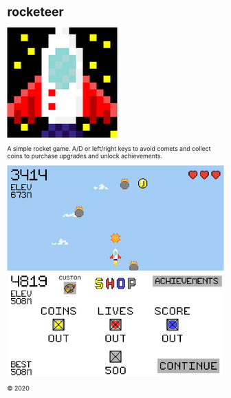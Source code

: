 # rocketeer

![](images/RocketIcon.png)

A simple rocket game. A/D or left/right keys to avoid comets and collect coins to purchase upgrades and unlock achievements.

![](images/Gameplay1.png)
![](images/Gameplay2.png)

© 2020

